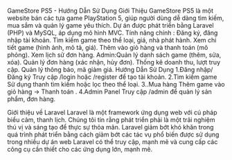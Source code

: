 GameStore PS5 - Hướng Dẫn Sử Dụng
Giới Thiệu
GameStore PS5 là một website bán các tựa game PlayStation 5, giúp người dùng dễ dàng tìm kiếm, mua sắm và quản lý game yêu thích. Dự án được phát triển bằng Laravel (PHP) và MySQL, áp dụng mô hình MVC.
Tính năng chính : Đăng ký, đăng nhập tài khoản.
                 Tìm kiếm game theo thể loại, giá, nhà phát hành.
                 Xem chi tiết game (hình ảnh, mô tả, giá).
                 Thêm vào giỏ hàng và thanh toán (mô phỏng).
                 Xem lịch sử đơn hàng.
Admin:Quản lý danh sách game (thêm, sửa, xóa).
      Quản lý đơn hàng (xác nhận, hủy đơn).
      Thống kê doanh thu, lượt truy cập.
      Quản lý thông báo, mã giảm giá.
Hướng Dẫn Sử Dụng
1.Đăng nhập/Đăng ký
      Truy cập /login hoặc /register để tạo tài khoản.
2.Tìm kiếm game
      Sử dụng thanh tìm kiếm hoặc lọc theo thể loại.
3..Mua hàng
      Thêm game vào giỏ hàng → Thanh toán .
4.Admin Panel
      Truy cập /admin để quản lý sản phẩm, đơn hàng.

Giới thiệu về Laravel
Laravel là một framework ứng dụng web với cú pháp biểu cảm, thanh lịch. Chúng tôi tin rằng phát triển phải là một trải nghiệm thú vị và sáng tạo để thực sự thỏa mãn. Laravel giảm bớt khó khăn trong quá trình phát triển bằng cách giảm bớt các tác vụ phổ biến được sử dụng trong nhiều dự án web
Laravel có thể truy cập, mạnh mẽ và cung cấp các công cụ cần thiết cho các ứng dụng lớn, mạnh mẽ.

